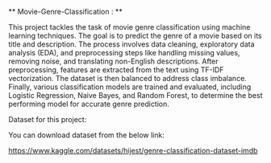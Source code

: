 ** Movie-Genre-Classification : **

This project tackles the task of movie genre classification using machine learning techniques. 
The goal is to predict the genre of a movie based on its title and description. 
The process involves data cleaning, exploratory data analysis (EDA), and preprocessing steps like handling missing values, removing noise, and translating non-English descriptions. 
After preprocessing, features are extracted from the text using TF-IDF vectorization. The dataset is then balanced to address class imbalance. 
Finally, various classification models are trained and evaluated, including Logistic Regression, Naive Bayes, and Random Forest, to determine the best performing model for accurate genre prediction.

Dataset for this project:

You can download dataset from the below link:

https://www.kaggle.com/datasets/hijest/genre-classification-dataset-imdb

